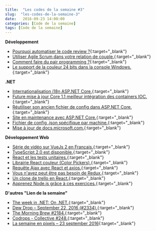 ```yaml
---
title:  "Les codes de la semaine #3"
slug:  "les-codes-de-la-semaine-3"
date:   2016-09-23 14:00:00
categories: [Code de la semaine]
tags: [Code de la semaine]
---
```


**Développement**

- [Pourquoi automatiser le code review ?](http://submain.com/blog/WhyAutomateCodeReviews.aspx){:target="_blank"}
- [Utiliser Agile Scrum dans votre relation de couple.](https://medium.com/@alannallama/running-agile-scrum-on-our-relationship-9b2085c5d747#.xef7lafi5){:target="_blank"}
- [Comment faire du pair programming ?](https://medium.com/@tashian/how-to-pair-program-df7ecbfcacb#.8bq4ki4k8){:target="_blank"}
- [Le support de la couleur 24 bits dans la console Windows.](https://blogs.msdn.microsoft.com/commandline/2016/09/22/24-bit-color-in-the-windows-console/){:target="_blank"}

**.NET**

- [Internationalisation i18n ASP.NET Core.](http://andrewlock.net/adding-localisation-to-an-asp-net-core-application/){:target="_blank"}
- [Future mise à jour Core 1.1 meilleur intégration des containers IOC.](http://www.maherjendoubi.io/new-asp-net-core-feature-coming-to-1-1-better-integration-of-3rd-party-ioc-containers-in-startup-class/){:target="_blank"}
- [Réutiliser son ancien fichier de config dans ASP.NET Core.](https://blogs.msdn.microsoft.com/dotnet/2016/09/21/reusing-configuration-files-in-asp-net-core/){:target="_blank"}
- [Site en maintenance avec ASP.NET Core.](http://rimdev.io/middleware-madness-site-maintenance-in-aspnet-core/){:target="_blank"}
- [Fichier de config .json spécifique par machine.](http://andrewlock.net/how-to-use-machine-specific-configuration-with-asp-net-core/){:target="_blank"}
- [Mise à jour de docs.microsoft.com.](https://docs.microsoft.com/teamblog/september-docs-update/){:target="_blank"}

**Développement Web**

- [Série de vidéo sur VueJs 2 en Français.](https://www.youtube.com/playlist?list=PLjwdMgw5TTLW-mAtlR46VajrKs4dep3y0){:target="_blank"}
- [TypeScript 2.0 est disponible.](http://www.nextinpact.com/news/101505-la-version-finale-typescript-2-0-est-disponible.htm){:target="_blank"}
- [React et les tests unitaires.](http://blog.soat.fr/2016/08/react-et-les-tests-unitaires/){:target="_blank"}
- [Librairie React couleur (Color Pickers).](http://casesandberg.github.io/react-color/){:target="_blank"}
- [Requête Ajax avec React et axios.](https://daveceddia.com/ajax-requests-in-react/){:target="_blank"}
- [Vous n'avez peut être pas besoin de Redux.](https://medium.com/@dan_abramov/you-might-not-need-redux-be46360cf367#.259nr5m10){:target="_blank"}
- [Un clone de trello en React.](https://github.com/web-pal/react-trello-board){:target="_blank"}
- [Apprenez Node.js grâce à ces exercices.](https://hyperdev.com/help/learn-node-js-free-beginner-course/){:target="_blank"}

**D'autres "Lien de la semaine"**

- [The week in .NET: On .NET.](https://blogs.msdn.microsoft.com/dotnet/2016/09/20/the-week-in-net-on-net-with-steeltoe-c-functional-extensions-firewatch/){:target="_blank"}
- [Dew Drop – September 22, 2016 (#2334).](http://www.alvinashcraft.com/2016/09/22/dew-drop-september-22-2016-2334/){:target="_blank"}
- [The Morning Brew #2184.](http://blog.cwa.me.uk/2016/09/22/the-morning-brew-2184/){:target="_blank"}
- [Codrops - Collective #248.](http://tympanus.net/codrops/collective/collective-248/){:target="_blank"}
- [La semaine en pixels – 23 september 2016](https://blog.stephaniewalter.fr/semaine-pixels-23-september-2016/){:target="_blank"}

